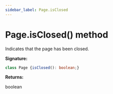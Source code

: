 ```yaml
---
sidebar_label: Page.isClosed
---
```

# Page.isClosed() method

Indicates that the page has been closed.

**Signature:**

```typescript
class Page {isClosed(): boolean;}
```
**Returns:**

boolean



